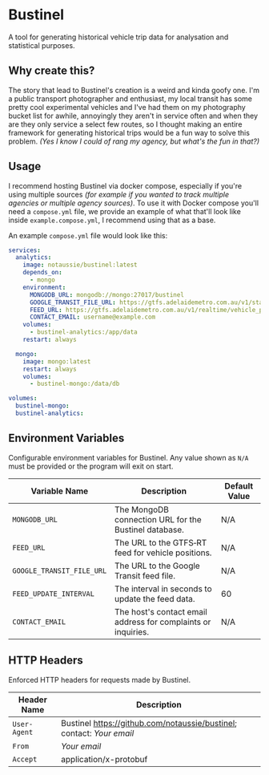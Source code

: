 # Bustinel

A tool for generating historical vehicle trip data for analysation and statistical purposes.

## Why create this?

The story that lead to Bustinel's creation is a weird and kinda goofy one. I'm a public transport photographer and enthusiast, my local transit has some pretty cool experimental vehicles and I've had them on my photography bucket list for awhile, annoyingly they aren't in service often and when they are they only service a select few routes, so I thought making an entire framework for generating historical trips would be a fun way to solve this problem. _(Yes I know I could of rang my agency, but what's the fun in that?)_

## Usage

I recommend hosting Bustinel via docker compose, especially if you're using multiple sources _(for example if you wanted to track multiple agencies or multiple agency sources)_. To use it with Docker compose you'll need a `compose.yml` file, we provide an example of what that'll look like inside `example.compose.yml`, I recommend using that as a base.

An example `compose.yml` file would look like this:

```yaml
services:
  analytics:
    image: notaussie/bustinel:latest
    depends_on:
      - mongo
    environment:
      MONGODB_URL: mongodb://mongo:27017/bustinel
      GOOGLE_TRANSIT_FILE_URL: https://gtfs.adelaidemetro.com.au/v1/static/latest/google_transit.zip
      FEED_URL: https://gtfs.adelaidemetro.com.au/v1/realtime/vehicle_positions
      CONTACT_EMAIL: username@example.com
    volumes:
      - bustinel-analytics:/app/data
    restart: always

  mongo:
    image: mongo:latest
    restart: always
    volumes:
      - bustinel-mongo:/data/db

volumes:
  bustinel-mongo:
  bustinel-analytics:
```

## Environment Variables

Configurable environment variables for Bustinel. Any value shown as `N/A` must be provided or the program will exit on start.

| Variable Name             | Description                                                   | Default Value |
| ------------------------- | ------------------------------------------------------------- | ------------- |
| `MONGODB_URL`             | The MongoDB connection URL for the Bustinel database.         | N/A           |
| `FEED_URL`                | The URL to the GTFS‑RT feed for vehicle positions.            | N/A           |
| `GOOGLE_TRANSIT_FILE_URL` | The URL to the Google Transit feed file.                      | N/A           |
| `FEED_UPDATE_INTERVAL`    | The interval in seconds to update the feed data.              | 60            |
| `CONTACT_EMAIL`           | The host's contact email address for complaints or inquiries. | N/A           |

## HTTP Headers

Enforced HTTP headers for requests made by Bustinel.

| Header Name  | Description                                                             |
| ------------ | ----------------------------------------------------------------------- |
| `User-Agent` | Bustinel <https://github.com/notaussie/bustinel>; contact: _Your email_ |
| `From`       | _Your email_                                                            |
| `Accept`     | application/x-protobuf                                                  |
